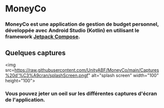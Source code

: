 # MoneyCo

### MoneyCo est une application de gestion de budget personnel, développée avec Android Studio (Kotlin) en utilisant le framework [Jetpack Compose](https://developer.android.com/jetpack/compose).  


## Quelques captures

<img src=https://raw.githubusercontent.com/UnityABF/MoneyCo/main/Captures%20d'%C3%A9cran/splashScreen.pngf" alt="splash screen" width="100" height="100">


### Vous pouvez jeter un oeil sur les différentes captures d'écran de l'application.
